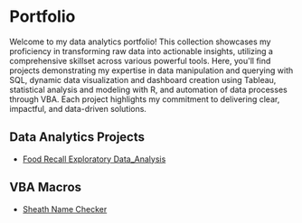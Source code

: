 # Portfolio
Welcome to my data analytics portfolio! This collection showcases my proficiency in transforming raw data into actionable insights, utilizing a comprehensive skillset across various powerful tools. Here, you'll find projects demonstrating my expertise in data manipulation and querying with SQL, dynamic data visualization and dashboard creation using Tableau, statistical analysis and modeling with R, and automation of data processes through VBA. Each project highlights my commitment to delivering clear, impactful, and data-driven solutions.

## Data Analytics Projects
* [Food Recall Exploratory Data_Analysis](https://github.com/DavidRommel/Portfolio/tree/main/Food_Recall_Exploratory_Data_Analysis//README.md)

## VBA Macros
* [Sheath Name Checker](https://https://github.com/DavidRommel/Portfolio/tree/main/Sheath_Name_Checker/README.md)
